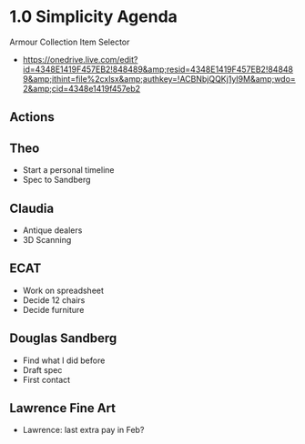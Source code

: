 # 1.0 Simplicity Agenda

Armour Collection Item Selector

* <a href="https://onedrive.live.com/edit?id=4348E1419F457EB2!848489&amp;resid=4348E1419F457EB2!848489&amp;ithint=file%2cxlsx&amp;authkey=!ACBNbjQQKj1yI9M&amp;wdo=2&amp;cid=4348e1419f457eb2">https://onedrive.live.com/edit?id=4348E1419F457EB2!848489&amp;resid=4348E1419F457EB2!848489&amp;ithint=file%2cxlsx&amp;authkey=!ACBNbjQQKj1yI9M&amp;wdo=2&amp;cid=4348e1419f457eb2</a>

## Actions

## Theo

* Start a personal timeline
* Spec to Sandberg

## Claudia

* Antique dealers
* 3D Scanning

## ECAT

* Work on spreadsheet
* Decide 12 chairs
* Decide furniture

## Douglas Sandberg

* Find what I did before
* Draft spec
* First contact

## Lawrence Fine Art

* Lawrence: last extra pay in Feb?